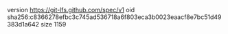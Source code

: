 version https://git-lfs.github.com/spec/v1
oid sha256:c8366278efbc3c745ad536718a6f803eca3b0023eaacf8e7bc51d49383d1a642
size 1159
